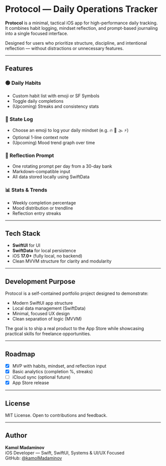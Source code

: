 # Protocol — Daily Operations Tracker

**Protocol** is a minimal, tactical iOS app for high-performance daily tracking.  
It combines habit logging, mindset reflection, and prompt-based journaling into a single focused interface.

Designed for users who prioritize structure, discipline, and intentional reflection — without distractions or unnecessary features.

---

## Features

### 🟢 Daily Habits
- Custom habit list with emoji or SF Symbols
- Toggle daily completions
- (Upcoming) Streaks and consistency stats

### 🧠 State Log
- Choose an emoji to log your daily mindset (e.g. 🔥 🧊 🌫️ ⚡️)
- Optional 1-line context note
- (Upcoming) Mood trend graph over time

### 📜 Reflection Prompt
- One rotating prompt per day from a 30-day bank
- Markdown-compatible input
- All data stored locally using SwiftData

### 📊 Stats & Trends
- Weekly completion percentage
- Mood distribution or trendline
- Reflection entry streaks

---

## Tech Stack

- **SwiftUI** for UI
- **SwiftData** for local persistence
- iOS **17.0+** (fully local, no backend)
- Clean MVVM structure for clarity and modularity

---

## Development Purpose

Protocol is a self-contained portfolio project designed to demonstrate:
- Modern SwiftUI app structure
- Local data management (SwiftData)
- Minimal, focused UX design
- Clean separation of logic (MVVM)

The goal is to ship a real product to the App Store while showcasing practical skills for freelance opportunities.

---

## Roadmap

- [x] MVP with habits, mindset, and reflection input
- [x] Basic analytics (completion %, streaks)
- [ ] iCloud sync (optional future)
- [x] App Store release

---

## License

MIT License. Open to contributions and feedback.

---

## Author

**Kamol Madaminov**  
iOS Developer — Swift, SwiftUI, Systems & UI/UX Focused  
GitHub: [@kamolMadaminov](https://github.com/kamolMadaminov)
